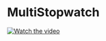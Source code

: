 # MultiStopwatch


[![Watch the video](https://user-images.githubusercontent.com/52860350/113831771-41c97400-9788-11eb-9fd4-ae19f82f2572.png)](https://user-images.githubusercontent.com/52860350/113829464-d2528500-9785-11eb-93ff-1320a09ce037.mp4)

